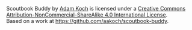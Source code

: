 <span xmlns:dct="http://purl.org/dc/terms/" property="dct:title">Scoutbook Buddy</span> by <a xmlns:cc="http://creativecommons.org/ns#" href="https://www.adamkoch.com" property="cc:attributionName" rel="cc:attributionURL">Adam Koch</a> is licensed under a <a rel="license" href="http://creativecommons.org/licenses/by-nc-sa/4.0/">Creative Commons Attribution-NonCommercial-ShareAlike 4.0 International License</a>.<br />Based on a work at <a xmlns:dct="http://purl.org/dc/terms/" href="https://github.com/aakoch/scoutbook-buddy" rel="dct:source">https://github.com/aakoch/scoutbook-buddy</a>.